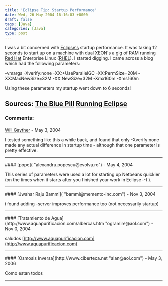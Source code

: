 ```yaml
---
title: 'Eclipse Tip: Startup Performance'
date: Wed, 26 May 2004 16:16:03 +0000
draft: false
tags: [Java]
categories: [Java]
type: post
---
```


I was a bit concerned with [Eclipse's](http://www.eclipse.org) startup performance. It was taking 12 seconds to start up on a machine with dual XEON's a gig of RAM running [Red Hat](http://www.redhat.com) Enterprise Linux ([RHEL](http://www.redhat.com/software/rhel/)). I started digging. I came across a blog which had the following parameters:

\-vmargs -Xverify:none -XX:+UseParallelGC -XX:PermSize=20M
\-XX:MaxNewSize=32M -XX:NewSize=32M -Xmx160m -Xms160m

Using these parameters my startup went down to 6 seconds!

Sources:
[The Blue Pill](http://weblogs.flamefew.net/moatas/archives/000792.html)
[Running Eclipse](http://download2.eclipse.org/downloads/documentation/2.0/html/plugins/org.eclipse.platform.doc.user/tasks/running_eclipse.htm)
---
### Comments:
####
[Will Gayther]( "jroller.com@jweblog.com") - <time datetime="2004-05-26 18:51:18">May 3, 2004</time>

I tested something like this a while back, and found that only -Xverify:none made any actual difference in startup time - although that one parameter is pretty effective.
<hr />
####
[pope]( "alexandru.popescu@evolva.ro") - <time datetime="2004-05-27 06:47:59">May 4, 2004</time>

This series of parameters were used a lot for starting up Netbeans quickier (on the times when it starts after you finished your work in Eclipse :-) ).
<hr />
####
[Jwahar Raju Bammi]( "bammi@memento-inc.com") - <time datetime="2004-11-10 18:04:21">Nov 3, 2004</time>

i found adding -server improves performance too (not necessarily startup)
<hr />
####
[Tratamiento de Agua](http://www.aquapurificacion.com/albercas.htm "ogramire@aol.com") - <time datetime="2004-11-28 23:32:25">Nov 0, 2004</time>

saludos [http://www.aquapurificacion.com](http://www.aquapurificacion.com)
<hr />
####
[Osmosis Inversa](http://www.ciberteca.net "alan@aol.com") - <time datetime="2006-05-31 00:56:19">May 3, 2006</time>

Como estan todos
<hr />
